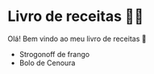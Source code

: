 # Livro de receitas :man_cook:



Olá! Bem vindo ao meu livro de receitas :wave:

- Strogonoff de frango
- Bolo de Cenoura
